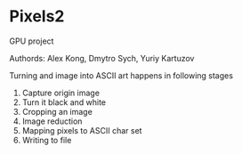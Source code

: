 # Pixels2
GPU project 

Authords: Alex Kong, Dmytro Sych, Yuriy Kartuzov

Turning and image into ASCII art happens in following stages

1. Capture origin image
2. Turn it black and white
3. Cropping an image
4. Image reduction
5. Mapping pixels to ASCII char set
6. Writing to file

